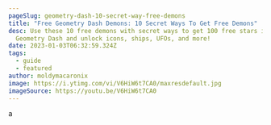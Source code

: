 ```yaml
---
pageSlug: geometry-dash-10-secret-way-free-demons
title: "Free Geometry Dash Demons: 10 Secret Ways To Get Free Demons"
desc: Use these 10 free demons with secret ways to get 100 free stars in
  Geometry Dash and unlock icons, ships, UFOs, and more!
date: 2023-01-03T06:32:59.324Z
tags:
  - guide
  - featured
author: moldymacaronix
image: https://i.ytimg.com/vi/V6HiW6t7CA0/maxresdefault.jpg
imageSource: https://youtu.be/V6HiW6t7CA0
---
```

a
